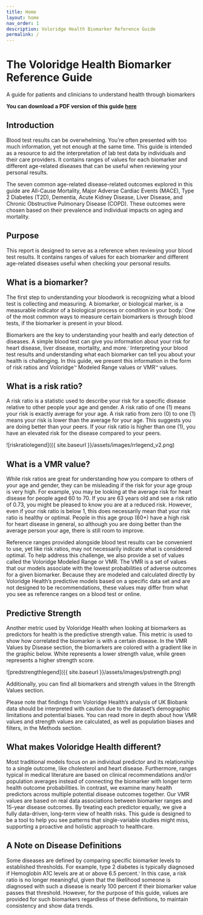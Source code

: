 ```yaml
---
title: Home
layout: home
nav_order: 1
description: Voloridge Health Biomarker Reference Guide
permalink: /
---
```


# The Voloridge Health Biomarker Reference Guide

A guide for patients and clinicians to understand health through biomarkers 

**You can download a PDF version of this guide [here](/assets/biomarker_reference_guide_v1.pdf)**


## Introduction

Blood test results can be overwhelming. You’re often presented with too much information, yet not enough at the same time. This guide is intended as a resource to aid the interpretation of lab test data by individuals and their care providers. It contains ranges of values for each biomarker and different age-related diseases that can be useful when reviewing your personal results. 

The seven common age-related disease-related outcomes explored in this guide are All-Cause Mortality, Major Adverse Cardiac Events (MACE), Type 2 Diabetes (T2D), Dementia, Acute Kidney Disease, Liver Disease, and Chronic Obstructive Pulmonary Disease (COPD). These outcomes were chosen based on their prevalence and individual impacts on aging and mortality. 

## Purpose

This report is designed to serve as a reference when reviewing your blood test results. It contains ranges of values for each biomarker and different age-related diseases useful when checking your personal results.

## What is a biomarker?

The first step to understanding your bloodwork is recognizing what a blood test is collecting and measuring. A biomarker, or biological marker, is a measurable indicator of a biological process or condition in your body.<sup style="font-size: 0.35em;">1</sup>  One of the most common ways to measure certain biomarkers is through blood tests, if the biomarker is present in your blood. 

Biomarkers are the key to understanding your health and early detection of diseases. A simple blood test can give you information about your risk for heart disease, liver disease, mortality, and more.<sup style="font-size: 0.35em;">2</sup> Interpreting your blood test results and understanding what each biomarker can tell you about your health is challenging.  In this guide, we present this information in the form of risk ratios and Voloridge<sup style="font-size: 0.35em;">TM</sup> Modeled Range values or VMR<sup style="font-size: 0.35em;">TM</sup> values.


## What is a risk ratio?

A risk ratio is a statistic used to describe your risk for a specific disease relative to other people your age and gender. A risk ratio of one (1) means your risk is exactly average for your age. A risk ratio from zero (0) to one (1) means your risk is lower than the average for your age. This suggests you are doing better than your peers. If your risk ratio is higher than one (1), you have an elevated risk for the disease compared to your peers. 

![riskratiolegend]({{ site.baseurl }}/assets/images/rrlegend_v2.png)

## What is a VMR value? 

While risk ratios are great for understanding how you compare to others of your age and gender, they can be misleading if the risk for your age group is very high. For example, you may be looking at the average risk for heart disease for people aged 60 to 70. If you are 63 years old and see a risk ratio of 0.73, you might be pleased to know you are at a reduced risk. However, even if your risk ratio is below 1, this does necessarily mean that your risk ratio is healthy or optimal. People in this age group (60+) have a high risk for heart disease in general, so although you are doing better than the average person your age, there is still room to improve. 

Reference ranges provided alongside blood test results can be convenient to use, yet like risk ratios, may not necessarily indicate what is considered optimal. To help address this challenge, we also provide a set of values called the Voloridge Modeled Range or VMR. The VMR is a set of values that our models associate with the lowest probabilities of adverse outcomes for a given biomarker. Because they are modeled and calculated directly by Voloridge Health’s predictive models based on a specific data set and are not designed to be recommendations, these values may differ from what you see as reference ranges on a blood test or online. 

## Predictive Strength 

Another metric used by Voloridge Health when looking at biomarkers as predictors for health is the predictive strength value. This metric is used to show how correlated the biomarker is with a certain disease. In the VMR Values by Disease section, the biomarkers are colored with a gradient like in the graphic below. White represents a lower strength value, while green represents a higher strength score. 

![predstrengthlegend]({{ site.baseurl }}/assets/images/pstrength.png)

Additionally, you can find all biomarkers and strength values in the Strength Values section. 

Please note that findings from Voloridge Health’s analysis of UK Biobank data should be interpreted with caution due to the dataset’s demographic limitations and potential biases. You can read more in depth about how VMR values and strength values are calculated, as well as population biases and filters, in the Methods section.  

## What makes Voloridge Health different? 

Most traditional models focus on an individual predictor and its relationship to a single outcome, like cholesterol and heart disease. Furthermore, ranges typical in medical literature are based on clinical recommendations and/or population averages instead of connecting the biomarker with longer term health outcome probabilities. In contrast, we examine many health predictors across multiple potential disease outcomes together. Our VMR values are based on real data associations between biomarker ranges and 15-year disease outcomes. By treating each predictor equally, we give a fully data-driven, long-term view of health risks. This guide is designed to be a tool to help you see patterns that single-variable studies might miss, supporting a proactive and holistic approach to healthcare. 

## A Note on Disease Definitions 

Some diseases are defined by comparing specific biomarker levels to established thresholds. For example, type 2 diabetes is typically diagnosed if Hemoglobin A1C levels are at or above 6.5 percent.<sup style="font-size: 0.35em;">3</sup> In this case, a risk ratio is no longer meaningful, given that the likelihood someone is diagnosed with such a disease is nearly 100 percent if their biomarker value passes that threshold. However, for the purpose of this guide, values are provided for such biomarkers regardless of these definitions, to maintain consistency and show data trends. 


